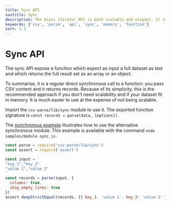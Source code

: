 ```yaml
---
title: Sync API
navtitle: Sync
description: The Async iterator API is both scalable and elegant. It takes advantage of the native Readable Stream API upon which the parser is build to iterate over the parsed records.
keywords: ['csv', 'parse', 'api', 'sync', 'memory', 'function']
sort: 2.3
---
```


# Sync API

The sync API expose a function which expect as input a full dataset as text and which returns the full result set as an array or an object.

To summarise, it is a regular direct synchronous call to a function: you pass CSV content and it returns records. Because of its simplicity, this is the recommended approach if you don't need scalability and if your dataset fit in memory. It is much easier to use at the expense of not being scalable.

Import the `csv-parse/lib/sync` module to use it. The exported function signature is `const records = parse(data, [options])`.

The [synchronous example](https://github.com/adaltas/node-csv-parse/blob/master/samples/module.sync.js) illustrates how to use the alternative synchronous module. This example is available with the command `node samples/module.sync.js`.

```js
const parse = require('csv-parse/lib/sync')
const assert = require('assert')

const input = `
"key_1","key_2"
"value 1","value 2"
`
const records = parse(input, {
  columns: true,
  skip_empty_lines: true
})
assert.deepStrictEqual(records, [{ key_1: 'value 1', key_2: 'value 2' }])
```
